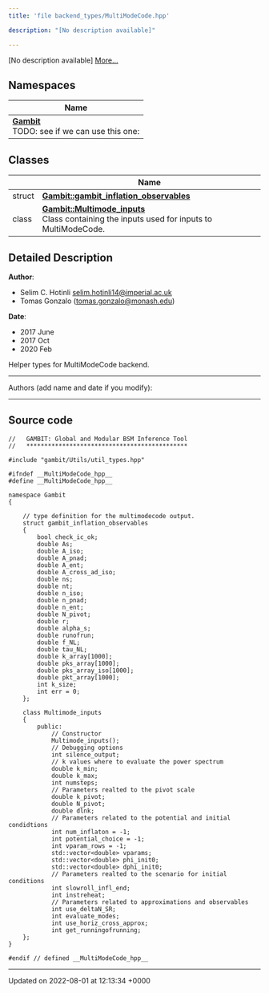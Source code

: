 ```yaml
---
title: 'file backend_types/MultiModeCode.hpp'

description: "[No description available]"

---
```







[No description available] [More...](#detailed-description)

## Namespaces

| Name           |
| -------------- |
| **[Gambit](/documentation/code/namespaces/namespacegambit/)** <br>TODO: see if we can use this one:  |

## Classes

|                | Name           |
| -------------- | -------------- |
| struct | **[Gambit::gambit_inflation_observables](/documentation/code/classes/structgambit_1_1gambit__inflation__observables/)**  |
| class | **[Gambit::Multimode_inputs](/documentation/code/classes/classgambit_1_1multimode__inputs/)** <br>Class containing the inputs used for inputs to MultiModeCode.  |

## Detailed Description


**Author**: 

  * Selim C. Hotinli [selim.hotinli14@imperial.ac.uk](mailto:selim.hotinli14@imperial.ac.uk)
  * Tomas Gonzalo ([tomas.gonzalo@monash.edu](mailto:tomas.gonzalo@monash.edu)) 


**Date**: 

  * 2017 June 
  * 2017 Oct
  * 2020 Feb


Helper types for MultiModeCode backend.



------------------

Authors (add name and date if you modify):



------------------




## Source code

```
//   GAMBIT: Global and Modular BSM Inference Tool
//   *********************************************

#include "gambit/Utils/util_types.hpp"

#ifndef __MultiModeCode_hpp__
#define __MultiModeCode_hpp__

namespace Gambit
{

    // type definition for the multimodecode output.
    struct gambit_inflation_observables
    {
        bool check_ic_ok;
        double As;
        double A_iso;
        double A_pnad;
        double A_ent;
        double A_cross_ad_iso;
        double ns;
        double nt;
        double n_iso;
        double n_pnad;
        double n_ent;
        double N_pivot;
        double r;
        double alpha_s;
        double runofrun;
        double f_NL;
        double tau_NL;
        double k_array[1000];
        double pks_array[1000];
        double pks_array_iso[1000];
        double pkt_array[1000];
        int k_size;
        int err = 0;
    };

    class Multimode_inputs
    {
        public:
            // Constructor
            Multimode_inputs();
            // Debugging options
            int silence_output;
            // k values where to evaluate the power spectrum
            double k_min;
            double k_max;
            int numsteps;
            // Parameters realted to the pivot scale
            double k_pivot;
            double N_pivot;
            double dlnk;
            // Parameters related to the potential and initial condidtions
            int num_inflaton = -1;
            int potential_choice = -1;
            int vparam_rows = -1;
            std::vector<double> vparams;
            std::vector<double> phi_init0;
            std::vector<double> dphi_init0;
            // Parameters realted to the scenario for initial conditions
            int slowroll_infl_end;
            int instreheat;
            // Parameters related to approximations and observables
            int use_deltaN_SR;
            int evaluate_modes;
            int use_horiz_cross_approx;
            int get_runningofrunning;
    };
}

#endif // defined __MultiModeCode_hpp__
```


-------------------------------

Updated on 2022-08-01 at 12:13:34 +0000
